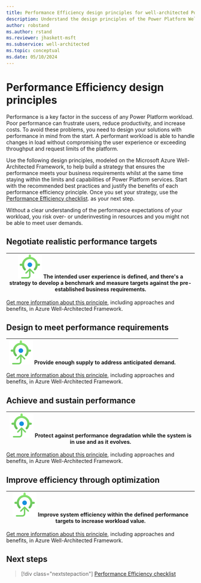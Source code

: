 ```yaml
---
title: Performance Efficiency design principles for well-architected Power Platform workloads
description: Understand the design principles of the Power Platform Well-Architected  Performance Efficiency pillar.
author: robstand
ms.author: rstand
ms.reviewer: jhaskett-msft
ms.subservice: well-architected
ms.topic: conceptual
ms.date: 05/10/2024
---
```


# Performance Efficiency design principles

Performance is a key factor in the success of any Power Platform workload. Poor performance can frustrate users, reduce productivity, and increase costs. To avoid these problems, you need to design your solutions with performance in mind from the start. A performant workload is able to handle changes in load without compromising the user experience or exceeding throughput and request limits of the platform.

Use the following design principles, modeled on the Microsoft Azure Well-Architected Framework, to help build a strategy that ensures the performance meets your business requirements whilst at the same time staying within the limits and capabilities of Power Platform services. Start with the recommended best practices and justify the benefits of each performance efficiency principle. Once you set your strategy, use the [Performance Efficiency checklist](checklist.md). as your next step.

Without a clear understanding of the performance expectations of your workload, you risk over- or underinvesting in resources and you might not be able to meet user demands.

## Negotiate realistic performance targets

|![Goal icon](../_images/goal.svg) The intended user experience is defined, and there's a strategy to develop a benchmark and measure targets against the pre-established business requirements.|
|--|

[Get more information about this principle](/azure/well-architected/performance-efficiency/principles#negotiate-realistic-performance-targets), including approaches and benefits, in Azure Well-Architected Framework.

## Design to meet performance requirements

|![Goal icon](../_images/goal.svg) Provide enough supply to address anticipated demand.|
|--| 

[Get more information about this principle](/azure/well-architected/performance-efficiency/principles#design-to-meet-capacity-requirements), including approaches and benefits, in Azure Well-Architected Framework.

## Achieve and sustain performance

|![Goal icon](../_images/goal.svg) Protect against performance degradation while the system is in use and as it evolves.|
|--|

[Get more information about this principle](/azure/well-architected/performance-efficiency/principles#achieve-and-sustain-performance), including approaches and benefits, in Azure Well-Architected Framework.

## Improve efficiency through optimization

|![Goal icon](../_images/goal.svg) Improve system efficiency within the defined performance targets to increase workload value.|
|--|

[Get more information about this principle](/azure/well-architected/performance-efficiency/principles#improve-efficiency-through-optimization), including approaches and benefits, in Azure Well-Architected Framework.

## Next steps

> [!div class="nextstepaction"]
> [Performance Efficiency checklist](checklist.md)